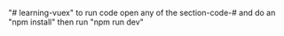 "# learning-vuex" 
to run code open any of the section-code-# and do an "npm install"
then run "npm run dev"